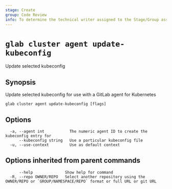 ```yaml
---
stage: Create
group: Code Review
info: To determine the technical writer assigned to the Stage/Group associated with this page, see https://about.gitlab.com/handbook/product/ux/technical-writing/#assignments
---
```


<!--
This documentation is auto generated by a script.
Please do not edit this file directly. Run `make gen-docs` instead.
-->

# `glab cluster agent update-kubeconfig`

Update selected kubeconfig

## Synopsis

Update selected kubeconfig for use with a GitLab agent for Kubernetes

```plaintext
glab cluster agent update-kubeconfig [flags]
```

## Options

```plaintext
  -a, --agent int           The numeric agent ID to create the kubeconfig entry for
      --kubeconfig string   Use a particular kubeconfig file
  -u, --use-context         Use as default context
```

## Options inherited from parent commands

```plaintext
      --help              Show help for command
  -R, --repo OWNER/REPO   Select another repository using the OWNER/REPO or `GROUP/NAMESPACE/REPO` format or full URL or git URL
```
